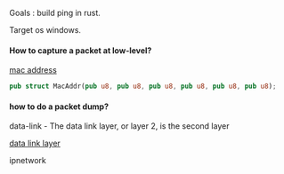 
Goals : build ping in rust. 

Target os windows. 


#### How to capture a packet at low-level? 


[mac address](https://en.wikipedia.org/wiki/MAC_address#/media/File:MAC-48_Address.svg)

 
``` rust
pub struct MacAddr(pub u8, pub u8, pub u8, pub u8, pub u8, pub u8);
```


#### how to do a packet dump?

data-link - The data link layer, or layer 2, is the second layer

[data link layer](https://en.wikipedia.org/wiki/Data_link_layer)

ipnetwork

